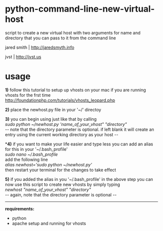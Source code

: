 python-command-line-new-virtual-host
====================================

script to create a new virtual host with two arguments for name and directory that you can pass to it from the command line  

jared smith | http://jaredsmyth.info

jvst | http://jvst.us

usage
======

**1)** follow this tutorial to setup up vhosts on your mac if you are running vhosts for the frst time
http://foundationphp.com/tutorials/vhosts_leopard.php

**2)** place the newhost.py file in your '~/' directoy

**3)** you can begin using just like that by calling   
*sudo python ~/newhost.py 'name_of_your_vhost" "directory"*  
-- note that the directory parameter is optional.  if left blank it will create an entry using the current working directory as your host --  

***4)** if you want to make your life easier and type less you can add an alias for this in your '~/.bash_profile'  
*sudo nano ~/.bash_profile*  
add the following line  
*alias newhost='sudo python ~/newhost.py'*  
then restart your terminal for the changes to take effect  

**5)** if you added the alias in you '~/.bash_profile' in the above step you can now use this script to create new vhosts by simply typing  
*newhost "name_of_your_vhost" "directory"*  
-- again, note that the directory parameter is optional --  

----------------------------------------

**requirements:**
- python
- apache setup and running for vhosts
